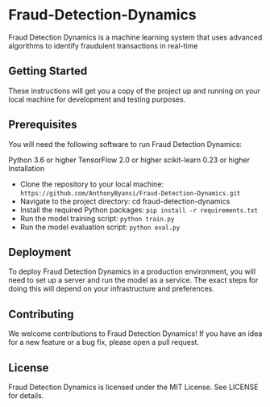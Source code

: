 # Fraud-Detection-Dynamics
Fraud Detection Dynamics is a machine learning system that uses advanced algorithms to identify fraudulent transactions in real-time


## Getting Started
These instructions will get you a copy of the project up and running on your local machine for development and testing purposes.

## Prerequisites
You will need the following software to run Fraud Detection Dynamics:

Python 3.6 or higher
TensorFlow 2.0 or higher
scikit-learn 0.23 or higher
Installation
* Clone the repository to your local machine: `https://github.com/AnthonyByansi/Fraud-Detection-Dynamics.git`
* Navigate to the project directory: cd fraud-detection-dynamics
* Install the required Python packages: `pip install -r requirements.txt`
* Run the model training script: `python train.py`
* Run the model evaluation script: `python eval.py`

## Deployment
To deploy Fraud Detection Dynamics in a production environment, you will need to set up a server and run the model as a service. The exact steps for doing this will depend on your infrastructure and preferences.

## Contributing
We welcome contributions to Fraud Detection Dynamics! If you have an idea for a new feature or a bug fix, please open a pull request.

## License
Fraud Detection Dynamics is licensed under the MIT License. See LICENSE for details.



